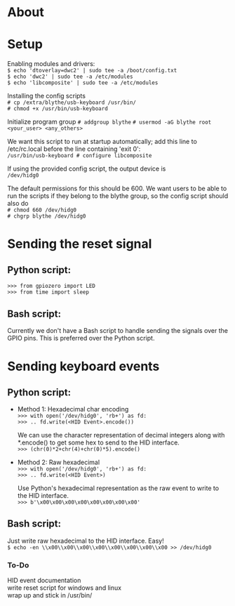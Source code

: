 # About


# Setup

Enabling modules and drivers:  
	`$ echo 'dtoverlay=dwc2' | sudo tee -a /boot/config.txt`  
	`$ echo 'dwc2' | sudo tee -a /etc/modules`  
	`$ echo 'libcomposite' | sudo tee -a /etc/modules`  

Installing the config scripts  
	`# cp /extra/blythe/usb-keyboard /usr/bin/`  
	`# chmod +x /usr/bin/usb-keyboard`  

Initialize program group
	`# addgroup blythe`
	`# usermod -aG blythe root <your_user> <any_others>`

We want this script to run at startup automatically;
add this line to /etc/rc.local before
the line containing 'exit 0':  
	`/usr/bin/usb-keyboard # configure libcomposite`  

If using the provided config script, the output device is  
	`/dev/hidg0`  

The default permissions for this should be 600. We want
users to be able to run the scripts if they belong
to the blythe group, so the config script should also do  
	`# chmod 660 /dev/hidg0`  
	`# chgrp blythe /dev/hidg0`  

# Sending the reset signal

## Python script:
`>>> from gpiozero import LED`  
`>>> from time import sleep`  

## Bash script:
Currently we don't have a Bash script to handle sending the signals
over the GPIO pins. This is preferred over the Python script.

# Sending keyboard events  

## Python script:  
- Method 1: Hexadecimal char encoding  
	`>>> with open('/dev/hidg0', 'rb+') as fd:`  
	`>>> .. fd.write(<HID Event>.encode())`  
    
	We can use the character representation of decimal
	integers along with *.encode() to get some hex to send
	to the HID interface.  
	`>>> (chr(0)*2+chr(4)+chr(0)*5).encode()`  

- Method 2: Raw hexadecimal  
	`>>> with open('/dev/hidg0', 'rb+') as fd:`  
	`>>> .. fd.write(<HID Event>)`  

	Use Python's hexadecimal representation as the raw event
	to write to the HID interface.  
	`>>> b'\x00\x00\x00\x00\x00\x00\x00\x00'`  

## Bash script:  
Just write raw hexadecimal to the HID interface. Easy!  
	`$ echo -en \\x00\\x00\\x00\\x00\\x00\\x00\\x00\\x00 >> /dev/hidg0`  


  
  
  
  
  

### To-Do  
HID event documentation  
write reset script for windows and linux  
wrap up and stick in /usr/bin/  
